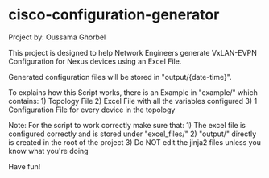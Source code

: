 # cisco-configuration-generator

Project by: Oussama Ghorbel

This project is designed to help Network Engineers generate VxLAN-EVPN Configuration for Nexus devices using an Excel File.

Generated configuration files will be stored in "output/{date-time}".

To explains how this Script works, there is an Example in "example/" which contains:
	1) Topology File
	2) Excel File with all the variables configured
	3) 1 Configuration File for every device in the topology
	
Note: For the script to work correctly make sure that:
	1) The excel file is configured correctly and is stored under "excel_files/"
	2) "output/" directly is created in the root of the project
	3) Do NOT edit the jinja2 files unless you know what you're doing

Have fun!
	
	
